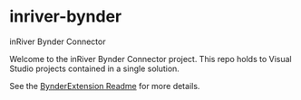 # inriver-bynder
inRiver Bynder Connector

Welcome to the inRiver Bynder Connector project.
This repo holds to Visual Studio projects contained in a single solution.

See the [BynderExtension Readme](./BynderExtension/README.md) for more details.
